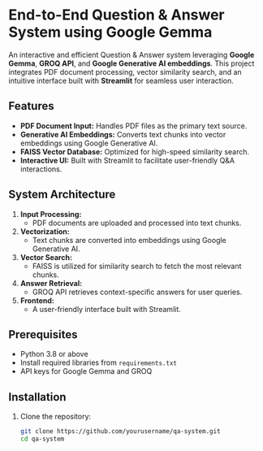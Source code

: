 # End-to-End Question & Answer System using Google Gemma 

An interactive and efficient Question & Answer system leveraging **Google Gemma**, **GROQ API**, and **Google Generative AI embeddings**. This project integrates PDF document processing, vector similarity search, and an intuitive interface built with **Streamlit** for seamless user interaction.  

## Features  
- **PDF Document Input:** Handles PDF files as the primary text source.  
- **Generative AI Embeddings:** Converts text chunks into vector embeddings using Google Generative AI.  
- **FAISS Vector Database:** Optimized for high-speed similarity search.  
- **Interactive UI:** Built with Streamlit to facilitate user-friendly Q&A interactions.  

## System Architecture  
1. **Input Processing:**  
   - PDF documents are uploaded and processed into text chunks.  
2. **Vectorization:**  
   - Text chunks are converted into embeddings using Google Generative AI.  
3. **Vector Search:**  
   - FAISS is utilized for similarity search to fetch the most relevant chunks.  
4. **Answer Retrieval:**  
   - GROQ API retrieves context-specific answers for user queries.  
5. **Frontend:**  
   - A user-friendly interface built with Streamlit.  

## Prerequisites  
- Python 3.8 or above  
- Install required libraries from `requirements.txt`  
- API keys for Google Gemma and GROQ  

## Installation  
1. Clone the repository:  
   ```bash
   git clone https://github.com/yourusername/qa-system.git
   cd qa-system
